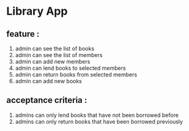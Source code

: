 # Library App

## feature :
1. admin can see the list of books
2. admin can see the list of members
3. admin can add new members
4. admin can lend books to selected members
5. admin can return books from selected members
6. admin can add new books

## acceptance criteria :
1. admins can only lend books that have not been borrowed before
2. admins can only return books that have been borrowed previously
